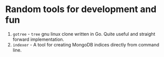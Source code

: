 # Random tools for development and fun

1. `gotree` - `tree` gnu linux clone written in Go. Quite useful and straight forward implementation.
2. `indexer` - A tool for creating MongoDB indices directly from command line.
